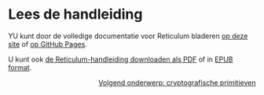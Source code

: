 # Lees de handleiding
YU kunt door de volledige documentatie voor Reticulum bladeren [op deze site](manual/index.html) of [op GitHub Pages](https://markqvist.github.io/Reticulum/manual/).

U kunt ook [de Reticulum-handleiding downloaden als PDF](manual/Reticulum%20Manual.pdf) of in [EPUB format](manual/Reticulum%20Manual.epub).

<p align="right"><a href="crypto_nl.html">Volgend onderwerp: cryptografische primitieven</a></p>
